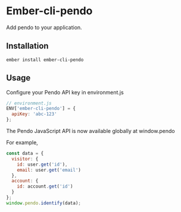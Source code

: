 # Ember-cli-pendo

Add pendo to your application.

## Installation

`ember install ember-cli-pendo`

## Usage

Configure your Pendo API key in environment.js
```javascript
// environment.js
ENV['ember-cli-pendo'] = {
  apiKey: 'abc-123'
};
```

The Pendo JavaScript API is now available globally at window.pendo

For example,
```javascript
const data = {
  visitor: {
    id: user.get('id'),
    email: user.get('email')
  },
  account: {
    id: account.get('id')
  }
};
window.pendo.identify(data);
```
